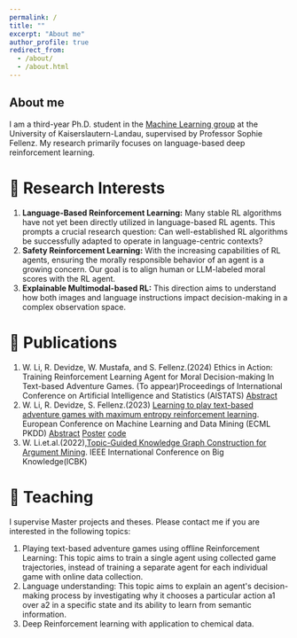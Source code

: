 ```yaml
---
permalink: /
title: ""
excerpt: "About me"
author_profile: true
redirect_from: 
  - /about/
  - /about.html
---
```

About me
------
I am a third-year Ph.D. student in the [Machine Learning group](https://ml.informatik.uni-kl.de) at the University of Kaiserslautern-Landau, supervised by Professor Sophie Fellenz. My research primarily focuses on language-based deep reinforcement learning.

🐣 Research Interests
======
1. <strong>Language-Based Reinforcement Learning:</strong> Many stable RL algorithms have not yet been directly utilized in language-based RL agents. This prompts a crucial research question: Can well-established RL algorithms be successfully adapted to operate in language-centric contexts?
2. <strong>Safety Reinforcement Learning:</strong> With the increasing capabilities of RL agents, ensuring the morally responsible behavior of an agent is a growing concern. Our goal is to align human or LLM-labeled moral scores with the RL agent.
3. <strong>Explainable Multimodal-based RL:</strong>  This direction aims to understand how both images and language instructions impact decision-making in a complex observation space.


🐥 Publications
======
1. W. Li, R. Devidze, W. Mustafa, and S. Fellenz.(2024) Ethics in Action: Training Reinforcement Learning Agent for Moral Decision-making In Text-based Adventure Games. (To appear)Proceedings of International Conference on Artificial Intelligence and Statistics (AISTATS) [Abstract](files/abstract2.pdf) 
2. W. Li, R. Devidze, S. Fellenz.(2023) [Learning to play text-based adventure games with maximum entropy reinforcement learning](https://arxiv.org/abs/2302.10720). European Conference on Machine Learning and Data Mining (ECML PKDD) [Abstract](files/abstract1.pdf) [Poster](files/Poster_ECML_Text_based_Game.pdf) [code](https://github.com/WeichenLi1223/Text-based-adventure-games-using-SAC)
3. W. Li.et.al.(2022),[Topic-Guided Knowledge Graph Construction for Argument Mining](https://ieeexplore.ieee.org/document/9667720). IEEE International Conference on Big Knowledge(ICBK)



📝 Teaching 
======
I supervise Master projects and theses. Please contact me if you are interested in the following topics:
1. Playing text-based adventure games using offline Reinforcement Learning: This topic aims to train a single agent using collected game trajectories, instead of training a separate agent for each individual game with online data collection.
2. Language understanding: This topic aims to explain an agent's decision-making process by investigating why it chooses a particular action a1 over a2 in a specific state and its ability to learn from semantic information.
3. Deep Reinforcement learning with application to chemical data. 

